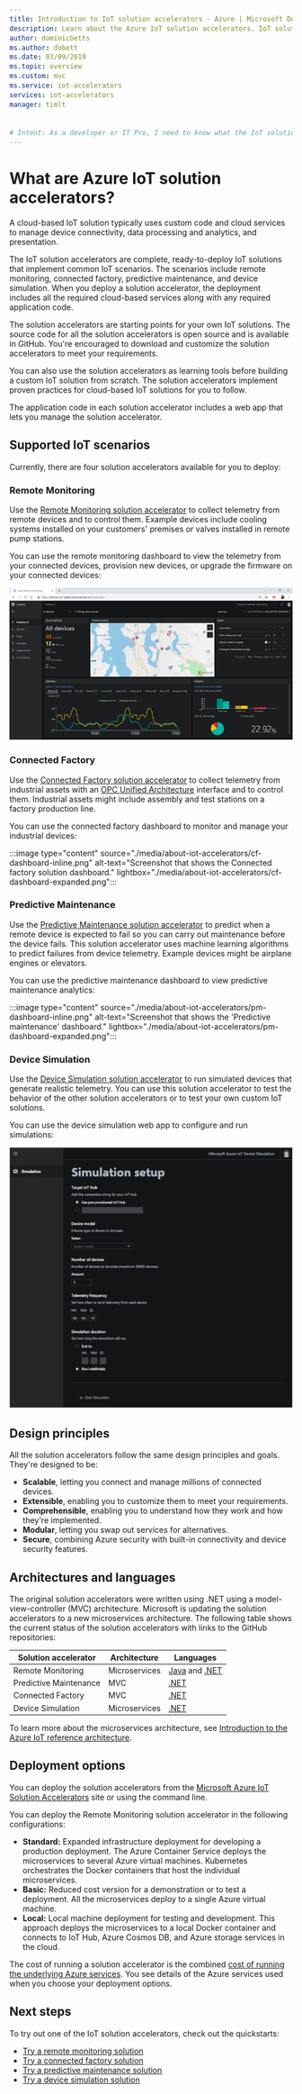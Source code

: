 ```yaml
---
title: Introduction to IoT solution accelerators - Azure | Microsoft Docs
description: Learn about the Azure IoT solution accelerators. IoT solution accelerators are complete, end-to-end, ready to deploy IoT solutions.
author: dominicbetts
ms.author: dobett
ms.date: 03/09/2019
ms.topic: overview
ms.custom: mvc
ms.service: iot-accelerators
services: iot-accelerators
manager: timlt


# Intent: As a developer or IT Pro, I need to know what the IoT solution accelerators do, so I can understand if they can help me to build and manage my IoT solution.
---
```


# What are Azure IoT solution accelerators?

A cloud-based IoT solution typically uses custom code and cloud services to manage device connectivity, data processing and analytics, and presentation.

The IoT solution accelerators are complete, ready-to-deploy IoT solutions that implement common IoT scenarios. The scenarios include remote monitoring, connected factory, predictive maintenance, and device simulation. When you deploy a solution accelerator, the deployment includes all the required cloud-based services along with any required application code.

The solution accelerators are starting points for your own IoT solutions. The source code for all the solution accelerators is open source and is available in GitHub. You're encouraged to download and customize the solution accelerators to meet your requirements.

You can also use the solution accelerators as learning tools before building a custom IoT solution from scratch. The solution accelerators implement proven practices for cloud-based IoT solutions for you to follow.

The application code in each solution accelerator includes a web app that lets you manage the solution accelerator.

## Supported IoT scenarios

Currently, there are four solution accelerators available for you to deploy:

### Remote Monitoring

Use the [Remote Monitoring solution accelerator](iot-accelerators-remote-monitoring-sample-walkthrough.md) to collect telemetry from remote devices and to control them. Example devices include cooling systems installed on your customers' premises or valves installed in remote pump stations.

You can use the remote monitoring dashboard to view the telemetry from your connected devices, provision new devices, or upgrade the firmware on your connected devices:

[![Remote monitoring solution dashboard](./media/about-iot-accelerators/rm-dashboard-inline.png)](./media/about-iot-accelerators/rm-dashboard-expanded.png#lightbox)

### Connected Factory

Use the [Connected Factory solution accelerator](iot-accelerators-connected-factory-features.md) to collect telemetry from industrial assets with an [OPC Unified Architecture](https://opcfoundation.org/about/opc-technologies/opc-ua/) interface and to control them. Industrial assets might include assembly and test stations on a factory production line.

You can use the connected factory dashboard to monitor and manage your industrial devices:

:::image type="content" source="./media/about-iot-accelerators/cf-dashboard-inline.png" alt-text="Screenshot that shows the Connected factory solution dashboard." lightbox="./media/about-iot-accelerators/cf-dashboard-expanded.png":::

### Predictive Maintenance

Use the [Predictive Maintenance solution accelerator](iot-accelerators-predictive-walkthrough.md) to predict when a remote device is expected to fail so you can carry out maintenance before the device fails. This solution accelerator uses machine learning algorithms to predict failures from device telemetry. Example devices might be airplane engines or elevators.

You can use the predictive maintenance dashboard to view predictive maintenance analytics:

:::image type="content" source="./media/about-iot-accelerators/pm-dashboard-inline.png" alt-text="Screenshot that shows the 'Predictive maintenance' dashboard." lightbox="./media/about-iot-accelerators/pm-dashboard-expanded.png":::

### Device Simulation

Use the [Device Simulation solution accelerator](iot-accelerators-device-simulation-overview.md) to run simulated devices that generate realistic telemetry. You can use this solution accelerator to test the behavior of the other solution accelerators or to test your own custom IoT solutions.

You can use the device simulation web app to configure and run simulations:

[![Connected factory solution dashboard](./media/about-iot-accelerators/ds-dashboard-inline.png)](./media/about-iot-accelerators/ds-dashboard-expanded.png#lightbox)

## Design principles

All the solution accelerators follow the same design principles and goals. They're designed to be:

* **Scalable**, letting you connect and manage millions of connected devices.
* **Extensible**, enabling you to customize them to meet your requirements.
* **Comprehensible**, enabling you to understand how they work and how they're implemented.
* **Modular**, letting you swap out services for alternatives.
* **Secure**, combining Azure security with built-in connectivity and device security features.

## Architectures and languages

The original solution accelerators were written using .NET using a model-view-controller (MVC) architecture. Microsoft is updating the solution accelerators to a new microservices architecture. The following table shows the current status of the solution accelerators with links to the GitHub repositories:

| Solution accelerator   | Architecture  | Languages     |
| ---------------------- | ------------- | ------------- |
| Remote Monitoring      | Microservices | [Java](https://github.com/Azure/azure-iot-pcs-remote-monitoring-java) and [.NET](https://github.com/Azure/azure-iot-pcs-remote-monitoring-dotnet) |
| Predictive Maintenance | MVC           | [.NET](https://github.com/Azure/azure-iot-predictive-maintenance)          |
| Connected Factory      | MVC           | [.NET](https://github.com/Azure/azure-iot-connected-factory)          |
| Device Simulation      | Microservices | [.NET](https://github.com/Azure/device-simulation-dotnet)          |

To learn more about the microservices architecture, see [Introduction to the Azure IoT reference architecture](/azure/architecture/reference-architectures/iot/).

## Deployment options

You can deploy the solution accelerators from the [Microsoft Azure IoT Solution Accelerators](https://www.azureiotsolutions.com/Accelerators#) site or using the command line.

You can deploy the Remote Monitoring solution accelerator in the following configurations:

* **Standard:** Expanded infrastructure deployment for developing a production deployment. The Azure Container Service deploys the microservices to several Azure virtual machines. Kubernetes orchestrates the Docker containers that host the individual microservices.
* **Basic:** Reduced cost version for a demonstration or to test a deployment. All the microservices deploy to a single Azure virtual machine.
* **Local:** Local machine deployment for testing and development. This approach deploys the microservices to a local Docker container and connects to IoT Hub, Azure Cosmos DB, and Azure storage services in the cloud.

The cost of running a solution accelerator is the combined [cost of running the underlying Azure services](https://azure.microsoft.com/pricing). You see details of the Azure services used when you choose your deployment options.

## Next steps

To try out one of the IoT solution accelerators, check out the quickstarts:

* [Try a remote monitoring solution](quickstart-remote-monitoring-deploy.md)
* [Try a connected factory solution](quickstart-connected-factory-deploy.md)
* [Try a predictive maintenance solution](quickstart-predictive-maintenance-deploy.md)
* [Try a device simulation solution](quickstart-device-simulation-deploy.md)